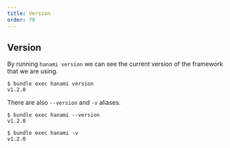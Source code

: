 ```yaml
---
title: Version
order: 70
---
```


## Version

By running `hanami version` we can see the current version of the framework that we are using.

```shell
$ bundle exec hanami version
v1.2.0
```

There are also `--version` and `-v` aliases.

```shell
$ bundle exec hanami --version
v1.2.0

$ bundle exec hanami -v
v1.2.0
```
